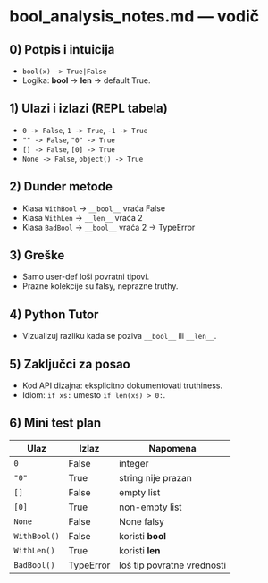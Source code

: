 # bool_analysis_notes.md — vodič

## 0) Potpis i intuicija
- `bool(x) -> True|False`
- Logika: __bool__ → __len__ → default True.

## 1) Ulazi i izlazi (REPL tabela)
- `0 -> False`, `1 -> True`, `-1 -> True`
- `"" -> False`, `"0" -> True`
- `[] -> False`, `[0] -> True`
- `None -> False`, `object() -> True`

## 2) Dunder metode
- Klasa `WithBool` → `__bool__` vraća False
- Klasa `WithLen` → `__len__` vraća 2
- Klasa `BadBool` → `__bool__` vraća 2 → TypeError

## 3) Greške
- Samo user-def loši povratni tipovi.
- Prazne kolekcije su falsy, neprazne truthy.

## 4) Python Tutor
- Vizualizuj razliku kada se poziva `__bool__` ili `__len__`.

## 5) Zaključci za posao
- Kod API dizajna: eksplicitno dokumentovati truthiness.
- Idiom: `if xs:` umesto `if len(xs) > 0:`.

## 6) Mini test plan
| Ulaz         | Izlaz   | Napomena |
|--------------|---------|----------|
| `0`          | False   | integer |
| `"0"`        | True    | string nije prazan |
| `[]`         | False   | empty list |
| `[0]`        | True    | non-empty list |
| `None`       | False   | None falsy |
| `WithBool()` | False   | koristi __bool__ |
| `WithLen()`  | True    | koristi __len__ |
| `BadBool()`  | TypeError | loš tip povratne vrednosti |
